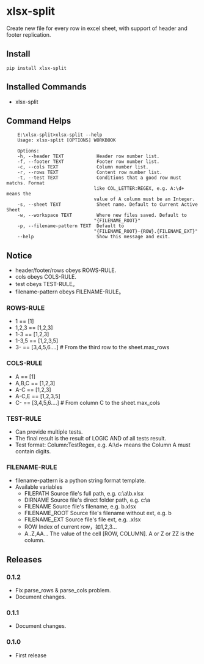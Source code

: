 # xlsx-split

Create new file for every row in excel sheet, with support of header and footer replication. 

## Install

    pip install xlsx-split

## Installed Commands

- xlsx-split

## Command Helps

```
    E:\xlsx-split>xlsx-split --help
    Usage: xlsx-split [OPTIONS] WORKBOOK

    Options:
    -h, --header TEXT            Header row number list.
    -f, --footer TEXT            Footer row number list.
    -c, --cols TEXT              Column number list.
    -r, --rows TEXT              Content row number list.
    -t, --test TEXT              Conditions that a good row must matchs. Format
                                like COL_LETTER:REGEX, e.g. A:\d+ means the
                                value of A column must be an Integer.
    -s, --sheet TEXT             Sheet name. Default to Current Active Sheet
    -w, --workspace TEXT         Where new files saved. Default to
                                "{FILENAME_ROOT}"
    -p, --filename-pattern TEXT  Default to
                                "{FILENAME_ROOT}-{ROW}.{FILENAME_EXT}"
    --help                       Show this message and exit.
```

## Notice

- header/footer/rows obeys ROWS-RULE.
- cols obeys COLS-RULE.
- test obeys TEST-RULE。
- filename-pattern obeys FILENAME-RULE。

### ROWS-RULE

- 1         == [1]
- 1,2,3     == [1,2,3]
- 1-3       == [1,2,3]
- 1-3,5     == [1,2,3,5]
- 3-        == [3,4,5,6....] # From the third row to the sheet.max_rows

### COLS-RULE

- A         == [1]
- A,B,C     == [1,2,3]
- A-C       == [1,2,3]
- A-C,E     == [1,2,3,5]
- C-        == [3,4,5,6....] # From column C to the sheet.max_cols

### TEST-RULE

- Can provide multiple tests.
- The final result is the result of LOGIC AND of all tests result.
- Test format: Column:TestRegex, e.g. A:\d+ means the Column A must contain digits.


### FILENAME-RULE

- filename-pattern is a python string format template.
- Available variables
    - FILEPATH          Source file's full path, e.g. c:\a\b.xlsx
    - DIRNAME           Source file's direct folder path, e.g. c:\a
    - FILENAME          Source file's filename, e.g. b.xlsx
    - FILENAME_ROOT     Source file's filename without ext, e.g. b
    - FILENAME_EXT      Source file's file ext, e.g. .xlsx
    - ROW               Index of current row，如1,2,3...
    - A..Z,AA...        The value of the cell [ROW, COLUMN]. A or Z or ZZ is the column.

## Releases

### 0.1.2

- Fix parse_rows & parse_cols problem.
- Document changes.

### 0.1.1

- Document changes.

### 0.1.0

- First release